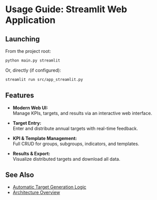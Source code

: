 # Usage Guide: Streamlit Web Application

## Launching

From the project root:

```bash
python main.py streamlit
```

Or, directly (if configured):

```bash
streamlit run src/app_streamlit.py
```

## Features

- **Modern Web UI:**  
  Manage KPIs, targets, and results via an interactive web interface.

- **Target Entry:**  
  Enter and distribute annual targets with real-time feedback.

- **KPI & Template Management:**  
  Full CRUD for groups, subgroups, indicators, and templates.

- **Results & Export:**  
  Visualize distributed targets and download all data.

## See Also

- [Automatic Target Generation Logic](target_generation.md)
- [Architecture Overview](architecture.md)
